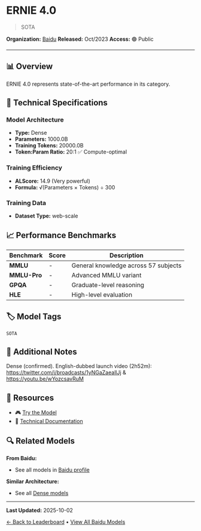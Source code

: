 # ERNIE 4.0

> SOTA

**Organization:** [Baidu](../../labs/baidu.md)
**Released:** Oct/2023
**Access:** 🟢 Public

---

## 📊 Overview

ERNIE 4.0 represents state-of-the-art performance in its category.

## 🔧 Technical Specifications

### Model Architecture
- **Type:** Dense
- **Parameters:** 1000.0B
- **Training Tokens:** 20000.0B
- **Token:Param Ratio:** 20:1 ✅ Compute-optimal

### Training Efficiency
- **ALScore:** 14.9 (Very powerful)
- **Formula:** √(Parameters × Tokens) ÷ 300

### Training Data
- **Dataset Type:** web-scale

## 📈 Performance Benchmarks

| Benchmark | Score | Description |
|-----------|-------|-------------|
| **MMLU** | - | General knowledge across 57 subjects |
| **MMLU-Pro** | - | Advanced MMLU variant |
| **GPQA** | - | Graduate-level reasoning |
| **HLE** | - | High-level evaluation |

## 🏷️ Model Tags

`SOTA`

## 📝 Additional Notes

Dense (confirmed). English-dubbed launch video (2h52m): https://twitter.com/i/broadcasts/1yNGaZaeallJj & https://youtu.be/wYozcsavRuM

## 🔗 Resources

- 🎮 [Try the Model](https://yiyan.baidu.com/)
- 📄 [Technical Documentation](https://reuters.com/technology/chinas-baidu-unveils-latest-version-its-ernie-ai-model-2023-10-17/)

## 🔍 Related Models

**From Baidu:**
- See all models in [Baidu profile](../../labs/baidu.md)

**Similar Architecture:**
- See all [Dense models](../../architectures/dense.md)

---

**Last Updated:** 2025-10-02

[← Back to Leaderboard](../../README.md) • [View All Baidu Models](../../labs/baidu.md)
